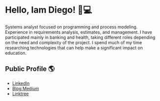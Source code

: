 # Hello, Iam Diego! 👋💻

Systems analyst focused on programming and process modeling.
Experience in requirements analysis, estimates, and management. I have participated mainly in banking and health, taking different roles depending on the need and complexity of the project. I spend much of my time researching technologies that can help make a significant impact on education.

## Public Profile 🌎 
- <a href="https://www.linkedin.com/in/dcortesnet">LinkedIn</a>
- <a href="https://medium.com/@diego.coder">Blog Medium</a>
- <a href="https://linktr.ee/diego.coder">Linktree</a>
</a>

